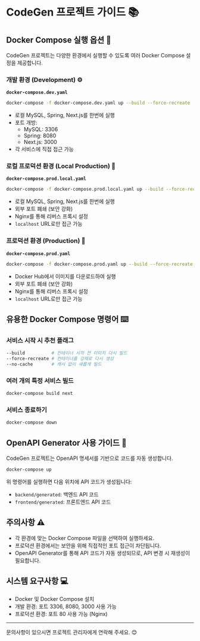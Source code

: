 # CodeGen 프로젝트 가이드 📚

## Docker Compose 실행 옵션 🐳

CodeGen 프로젝트는 다양한 환경에서 실행할 수 있도록 여러 Docker Compose 설정을 제공합니다.

### 개발 환경 (Development) ⚙️

**`docker-compose.dev.yaml`**
```bash
docker-compose -f docker-compose.dev.yaml up --build --force-recreate
```

- 로컬 MySQL, Spring, Next.js를 한번에 실행
- 포트 개방: 
  - MySQL: 3306
  - Spring: 8080
  - Next.js: 3000
- 각 서비스에 직접 접근 가능

### 로컬 프로덕션 환경 (Local Production) 🔄

**`docker-compose.prod.local.yaml`**
```bash
docker-compose -f docker-compose.prod.local.yaml up --build --force-recreate
```

- 로컬 MySQL, Spring, Next.js를 한번에 실행
- 외부 포트 폐쇄 (보안 강화)
- Nginx를 통해 리버스 프록시 설정
- `localhost` URL로만 접근 가능

### 프로덕션 환경 (Production) 🚀

**`docker-compose.prod.yaml`**
```bash
docker-compose -f docker-compose.prod.yaml up --build --force-recreate
```

- Docker Hub에서 이미지를 다운로드하여 실행
- 외부 포트 폐쇄 (보안 강화)
- Nginx를 통해 리버스 프록시 설정
- `localhost` URL로만 접근 가능

## 유용한 Docker Compose 명령어 ⌨️

### 서비스 시작 시 추천 플래그

```bash
--build          # 컨테이너 시작 전 이미지 다시 빌드
--force-recreate # 컨테이너를 강제로 다시 생성
--no-cache       # 캐시 없이 새롭게 빌드
```
### 여러 개의 특정 서비스 빌드
``` bash
docker-compose build next
```

### 서비스 종료하기

```bash
docker-compose down
```

## OpenAPI Generator 사용 가이드 📝

CodeGen 프로젝트는 OpenAPI 명세서를 기반으로 코드를 자동 생성합니다.

```bash
docker-compose up
```

위 명령어를 실행하면 다음 위치에 API 코드가 생성됩니다:
- `backend/generated`: 백엔드 API 코드
- `frontend/generated`: 프론트엔드 API 코드

## 주의사항 ⚠️

- 각 환경에 맞는 Docker Compose 파일을 선택하여 실행하세요.
- 프로덕션 환경에서는 보안을 위해 직접적인 포트 접근이 차단됩니다.
- OpenAPI Generator를 통해 API 코드가 자동 생성되므로, API 변경 시 재생성이 필요합니다.

## 시스템 요구사항 💻

- Docker 및 Docker Compose 설치
- 개발 환경: 포트 3306, 8080, 3000 사용 가능
- 프로덕션 환경: 포트 80 사용 가능 (Nginx)

---

문의사항이 있으시면 프로젝트 관리자에게 연락해 주세요. 😊